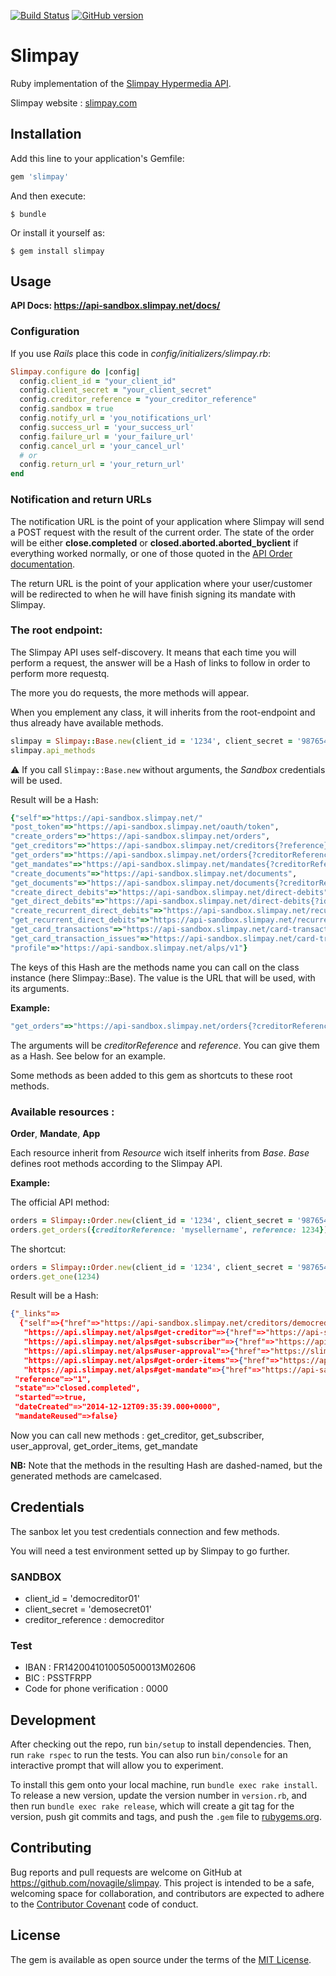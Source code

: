 [![Build Status](https://travis-ci.org/gdurelle/slimpay.svg?branch=master)](https://travis-ci.org/gdurelle/slimpay)
[![GitHub version](https://badge.fury.io/gh/gdurelle%2Fslimpay.svg)](https://badge.fury.io/gh/gdurelle%2Fslimpay)

# Slimpay

Ruby implementation of the [Slimpay Hypermedia API](https://api-sandbox.slimpay.net/docs/).

Slimpay website : [slimpay.com](https://www.slimpay.com/)

## Installation

Add this line to your application's Gemfile:

```ruby
gem 'slimpay'
```

And then execute:

    $ bundle

Or install it yourself as:

    $ gem install slimpay


## Usage

**API Docs: https://api-sandbox.slimpay.net/docs/**

### Configuration

If you use _Rails_ place this code in _config/initializers/slimpay.rb_:

```ruby
Slimpay.configure do |config|
  config.client_id = "your_client_id"
  config.client_secret = "your_client_secret"
  config.creditor_reference = "your_creditor_reference"
  config.sandbox = true
  config.notify_url = 'you_notifications_url'
  config.success_url = 'your_success_url'
  config.failure_url = 'your_failure_url'
  config.cancel_url = 'your_cancel_url'
  # or
  config.return_url = 'your_return_url'
end
```

### Notification and return URLs

The notification URL is the point of your application where Slimpay will send a POST request with the result of the current order.
The state of the order will be either **close.completed** or **closed.aborted.aborted_byclient** if everything worked normally, or one of those quoted in the [API Order documentation](https://api-sandbox.slimpay.net/docs/alps/v1/orders/).

The return URL is the point of your application where your user/customer will be redirected to when he will have finish signing its mandate with Slimpay.

### The root endpoint:

The Slimpay API uses self-discovery. It means that each time you will perform a request, the answer will be a Hash of links to follow in order to perform more requestq.

The more you do requests, the more methods will appear.

When you emplement any class, it will inherits from the root-endpoint and thus already have available methods.

```ruby
slimpay = Slimpay::Base.new(client_id = '1234', client_secret = '987654321', creditor_reference = 'azerty')
slimpay.api_methods
```
:warning: If you call ```Slimpay::Base.new``` without arguments, the _Sandbox_ credentials will be used.

Result will be a Hash:

```ruby
{"self"=>"https://api-sandbox.slimpay.net/"
"post_token"=>"https://api-sandbox.slimpay.net/oauth/token",
"create_orders"=>"https://api-sandbox.slimpay.net/orders",
"get_creditors"=>"https://api-sandbox.slimpay.net/creditors{?reference}",
"get_orders"=>"https://api-sandbox.slimpay.net/orders{?creditorReference,reference}",
"get_mandates"=>"https://api-sandbox.slimpay.net/mandates{?creditorReference,rum}",
"create_documents"=>"https://api-sandbox.slimpay.net/documents",
"get_documents"=>"https://api-sandbox.slimpay.net/documents{?creditorReference,entityReference,reference}",
"create_direct_debits"=>"https://api-sandbox.slimpay.net/direct-debits",
"get_direct_debits"=>"https://api-sandbox.slimpay.net/direct-debits{?id}",
"create_recurrent_direct_debits"=>"https://api-sandbox.slimpay.net/recurrent-direct-debits",
"get_recurrent_direct_debits"=>"https://api-sandbox.slimpay.net/recurrent-direct-debits{?id}",
"get_card_transactions"=>"https://api-sandbox.slimpay.net/card-transactions{?id}",
"get_card_transaction_issues"=>"https://api-sandbox.slimpay.net/card-transaction-issues{?id}",
"profile"=>"https://api-sandbox.slimpay.net/alps/v1"}
```

The keys of this Hash are the methods name you can call on the class instance (here Slimpay::Base).
The value is the URL that will be used, with its arguments.

**Example:**

```ruby
"get_orders"=>"https://api-sandbox.slimpay.net/orders{?creditorReference,reference}",
```

The arguments will be _creditorReference_ and _reference_. You can give them as a Hash.
See below for an example.

Some methods as been added to this gem as shortcuts to these root methods.

### Available resources :
**Order**, **Mandate**, **App**

Each resource inherit from _Resource_ wich itself inherits from _Base_.
_Base_ defines root methods according to the Slimpay API.

**Example:**

The official API method:

```ruby
orders = Slimpay::Order.new(client_id = '1234', client_secret = '987654321', creditor_reference = 'azerty')
orders.get_orders({creditorReference: 'mysellername', reference: 1234})
```

The shortcut:

```ruby
orders = Slimpay::Order.new(client_id = '1234', client_secret = '987654321', creditor_reference = 'azerty')
orders.get_one(1234)
```

Result will be a Hash:

```json
{"_links"=>
  {"self"=>{"href"=>"https://api-sandbox.slimpay.net/creditors/democreditor/orders/1"},
   "https://api.slimpay.net/alps#get-creditor"=>{"href"=>"https://api-sandbox.slimpay.net/creditors/democreditor"},
   "https://api.slimpay.net/alps#get-subscriber"=>{"href"=>"https://api-sandbox.slimpay.net/creditors/democreditor/orders/1/subscribers/subscriber01"},
   "https://api.slimpay.net/alps#user-approval"=>{"href"=>"https://slimpay.net/slimpaytpe16/userApproval?accessCode=spK534N0cuZztBGwj2FjC6eKzcsKFRzXbfy8buloUHiZV6p9PhIfcPgV7c507R"},
   "https://api.slimpay.net/alps#get-order-items"=>{"href"=>"https://api-sandbox.slimpay.net/creditors/democreditor/orders/1/items"},
   "https://api.slimpay.net/alps#get-mandate"=>{"href"=>"https://api-sandbox.slimpay.net/creditors/democreditor/mandates/1"}},
 "reference"=>"1",
 "state"=>"closed.completed",
 "started"=>true,
 "dateCreated"=>"2014-12-12T09:35:39.000+0000",
 "mandateReused"=>false}
```

Now you can call new methods : get_creditor, get_subscriber, user_approval, get_order_items, get_mandate

**NB:** Note that the methods in the resulting Hash are dashed-named, but the generated methods are camelcased.

## Credentials
The sanbox let you test credentials connection and few methods.

You will need a test environment setted up by Slimpay to go further.

### SANDBOX

* client_id =  'democreditor01'
* client_secret = 'demosecret01'
* creditor_reference : democreditor

### Test

* IBAN : FR1420041010050500013M02606
* BIC : PSSTFRPP
* Code for phone verification : 0000

## Development

After checking out the repo, run `bin/setup` to install dependencies. Then, run `rake rspec` to run the tests. You can also run `bin/console` for an interactive prompt that will allow you to experiment.

To install this gem onto your local machine, run `bundle exec rake install`. To release a new version, update the version number in `version.rb`, and then run `bundle exec rake release`, which will create a git tag for the version, push git commits and tags, and push the `.gem` file to [rubygems.org](https://rubygems.org).

## Contributing

Bug reports and pull requests are welcome on GitHub at https://github.com/novagile/slimpay. This project is intended to be a safe, welcoming space for collaboration, and contributors are expected to adhere to the [Contributor Covenant](contributor-covenant.org) code of conduct.


## License

The gem is available as open source under the terms of the [MIT License](http://opensource.org/licenses/MIT).

